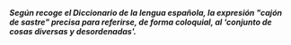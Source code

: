 **_Según recoge el Diccionario de la lengua española, la expresión "cajón de sastre" precisa para referirse, de forma coloquial, al 'conjunto de cosas diversas y desordenadas'._**
